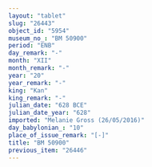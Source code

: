 ```yaml
---
layout: "tablet"
slug: "26443"
object_id: "5954"
museum_no_: "BM 50900"
period: "ENB"
day_remark: "-"
month: "XII"
month_remark: "-"
year: "20"
year_remark: "-"
king: "Kan"
king_remark: "-"
julian_date: "628 BCE"
julian_date_year: "628"
imported: "Melanie Gross (26/05/2016)"
day_babylonian_: "10"
place_of_issue_remark: "[-]"
title: "BM 50900"
previous_item: "26446"
---
```


